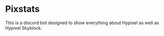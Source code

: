 # Pixstats

This is a discord bot designed to show everything about Hypixel as well as Hypixel Skyblock.

 